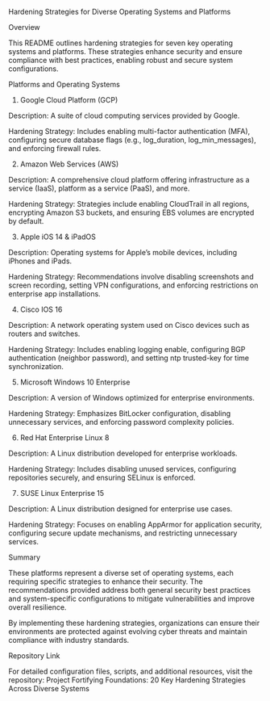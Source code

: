 Hardening Strategies for Diverse Operating Systems and Platforms

Overview

This README outlines hardening strategies for seven key operating systems and platforms. These strategies enhance security and ensure compliance with best practices, enabling robust and secure system configurations.

Platforms and Operating Systems

1. Google Cloud Platform (GCP)

Description: A suite of cloud computing services provided by Google.

Hardening Strategy: Includes enabling multi-factor authentication (MFA), configuring secure database flags (e.g., log_duration, log_min_messages), and enforcing firewall rules.

2. Amazon Web Services (AWS)

Description: A comprehensive cloud platform offering infrastructure as a service (IaaS), platform as a service (PaaS), and more.

Hardening Strategy: Strategies include enabling CloudTrail in all regions, encrypting Amazon S3 buckets, and ensuring EBS volumes are encrypted by default.

3. Apple iOS 14 & iPadOS

Description: Operating systems for Apple’s mobile devices, including iPhones and iPads.

Hardening Strategy: Recommendations involve disabling screenshots and screen recording, setting VPN configurations, and enforcing restrictions on enterprise app installations.

4. Cisco IOS 16

Description: A network operating system used on Cisco devices such as routers and switches.

Hardening Strategy: Includes enabling logging enable, configuring BGP authentication (neighbor password), and setting ntp trusted-key for time synchronization.

5. Microsoft Windows 10 Enterprise

Description: A version of Windows optimized for enterprise environments.

Hardening Strategy: Emphasizes BitLocker configuration, disabling unnecessary services, and enforcing password complexity policies.

6. Red Hat Enterprise Linux 8

Description: A Linux distribution developed for enterprise workloads.

Hardening Strategy: Includes disabling unused services, configuring repositories securely, and ensuring SELinux is enforced.

7. SUSE Linux Enterprise 15

Description: A Linux distribution designed for enterprise use cases.

Hardening Strategy: Focuses on enabling AppArmor for application security, configuring secure update mechanisms, and restricting unnecessary services.

Summary

These platforms represent a diverse set of operating systems, each requiring specific strategies to enhance their security. The recommendations provided address both general security best practices and system-specific configurations to mitigate vulnerabilities and improve overall resilience.

By implementing these hardening strategies, organizations can ensure their environments are protected against evolving cyber threats and maintain compliance with industry standards.

Repository Link

For detailed configuration files, scripts, and additional resources, visit the repository: Project Fortifying Foundations: 20 Key Hardening Strategies Across Diverse Systems
